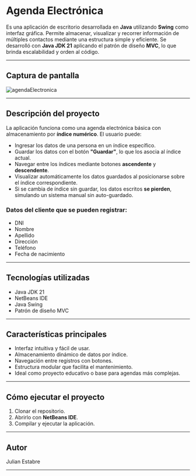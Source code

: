 # Agenda Electrónica

Es una aplicación de escritorio desarrollada en **Java** utilizando **Swing** como interfaz gráfica. Permite almacenar, visualizar y recorrer información de múltiples contactos mediante una estructura simple y eficiente. Se desarrolló con **Java JDK 21** aplicando el patrón de diseño **MVC**, lo que brinda escalabilidad y orden al código.

---

## Captura de pantalla

![agendaElectronica](https://github.com/user-attachments/assets/f8798aa1-dd10-4715-ab5a-f4f96abff53c)

---

## Descripción del proyecto

La aplicación funciona como una agenda electrónica básica con almacenamiento por **índice numérico**. El usuario puede:

- Ingresar los datos de una persona en un índice específico.
- Guardar los datos con el botón **"Guardar"**, lo que los asocia al índice actual.
- Navegar entre los índices mediante botones **ascendente** y **descendente**.
- Visualizar automáticamente los datos guardados al posicionarse sobre el índice correspondiente.
- Si se cambia de índice sin guardar, los datos escritos **se pierden**, simulando un sistema manual sin auto-guardado.

### Datos del cliente que se pueden registrar:

- DNI  
- Nombre  
- Apellido  
- Dirección  
- Teléfono  
- Fecha de nacimiento  

---

## Tecnologías utilizadas

- Java JDK 21  
- NetBeans IDE  
- Java Swing  
- Patrón de diseño MVC  

---

## Características principales

- Interfaz intuitiva y fácil de usar.  
- Almacenamiento dinámico de datos por índice.  
- Navegación entre registros con botones.  
- Estructura modular que facilita el mantenimiento.  
- Ideal como proyecto educativo o base para agendas más complejas.

---

## Cómo ejecutar el proyecto

1. Clonar el repositorio.  
2. Abrirlo con **NetBeans IDE**.  
3. Compilar y ejecutar la aplicación.  

---

## Autor

Julian Estabre

---


